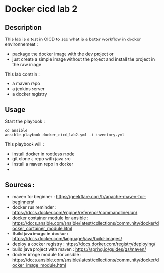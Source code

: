 # Docker cicd lab 2     

## Description

This lab is a test in CICD to see what is a better workflow in docker environnement :
- package the docker image with the dev project 
or
- just create a simple image without the project and install the project in the raw image

This lab contain :
- a maven repo 
- a jenkins server
- a docker registry 

## Usage


Start the playbook : 
```
cd ansible
ansible-playbook docker_cicd_lab2.yml -i inventory.yml
```

This playbook will :
- install docker in rootless mode
- git clone a repo with java src
- install a maven repo in docker
- 


## Sources : 

- maven for beginner : https://geekflare.com/fr/apache-maven-for-beginners/
- docker run reminder : https://docs.docker.com/engine/reference/commandline/run/
- docker container module for ansible : https://docs.ansible.com/ansible/latest/collections/community/docker/docker_container_module.html
- Build java image in docker : https://docs.docker.com/language/java/build-images/
- deploy a docker registry : https://docs.docker.com/registry/deploying/
- build java project with maven : https://spring.io/guides/gs/maven/
- docker image module for ansible : https://docs.ansible.com/ansible/latest/collections/community/docker/docker_image_module.html